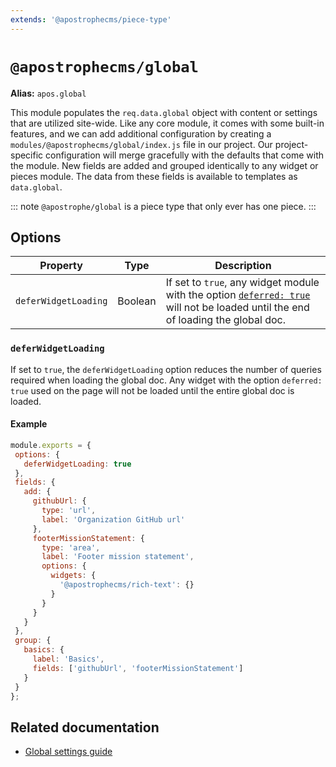 ```yaml
---
extends: '@apostrophecms/piece-type'
---
```


# `@apostrophecms/global`

**Alias:** `apos.global`

<AposRefExtends :module="$frontmatter.extends" />

This module populates the `req.data.global` object with content or settings that are utilized site-wide. Like any core module, it comes with some built-in features, and we can add additional configuration by creating a `modules/@apostrophecms/global/index.js` file in our project. Our project-specific configuration will merge gracefully with the defaults that come with the module. New fields are added and grouped identically to any widget or pieces module. The data from these fields is available to templates as `data.global`.

::: note
`@apostrophe/global` is a piece type that only ever has one piece.
:::

## Options
|  Property | Type | Description |
|---|---|---|
|`deferWidgetLoading` | Boolean | If set to `true`, any widget module with the option [`deferred: true`](https://v3.docs.apostrophecms.org/reference/modules/widget-type.html#deferred) will not be loaded until the end of loading the global doc. |

### `deferWidgetLoading`

If set to `true`, the `deferWidgetLoading` option reduces the number of queries required when loading the global doc. Any widget with the option `deferred: true` used on the page will not be loaded until the entire global doc is loaded.

#### Example

<AposCodeBlock>

```javascript
module.exports = {
 options: {
   deferWidgetLoading: true
 },
 fields: {
   add: {
     githubUrl: {
       type: 'url',
       label: 'Organization GitHub url'
     },
     footerMissionStatement: {
       type: 'area',
       label: 'Footer mission statement',
       options: {
         widgets: {
           '@apostrophecms/rich-text': {}
         }
       }
     }
   }
 },
 group: {
   basics: {
     label: 'Basics',
     fields: ['githubUrl', 'footerMissionStatement']
   }
 }
};
```
<template v-slot:caption>
  modules/@apostrophecms/global/index.js
</template>
</AposCodeBlock>

## Related documentation

- [Global settings guide](/guide/global.md)

